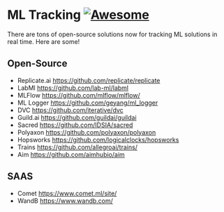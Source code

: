 # ML Tracking [![Awesome](https://cdn.rawgit.com/sindresorhus/awesome/d7305f38d29fed78fa85652e3a63e154dd8e8829/media/badge.svg)](https://github.com/sindresorhus/awesome)

There are tons of open-source solutions now for tracking ML solutions in real time. Here are some!

## Open-Source

* Replicate.ai https://github.com/replicate/replicate
* LabMl https://github.com/lab-ml/labml
* MLFlow https://github.com/mlflow/mlflow/
* ML Logger https://github.com/geyang/ml_logger
* DVC https://github.com/iterative/dvc
* Guild.ai https://github.com/guildai/guildai
* Sacred https://github.com/IDSIA/sacred
* Polyaxon https://github.com/polyaxon/polyaxon
* Hopsworks https://github.com/logicalclocks/hopsworks
* Trains https://github.com/allegroai/trains/
* Aim https://github.com/aimhubio/aim

## SAAS

* Comet https://www.comet.ml/site/
* WandB https://www.wandb.com/
